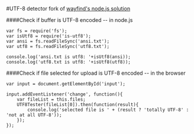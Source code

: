 #UTF-8 detector
fork of [wayfind's node.js solution](https://github.com/wayfind/is-utf8)

####Check if buffer is UTF-8 encoded -- in node.js

    var fs = require('fs');
    var isUtf8 = require('is-utf8');
    var ansi = fs.readFileSync('ansi.txt');
    var utf8 = fs.readFileSync('utf8.txt');

    console.log('ansi.txt is utf8: '+isUtf8(ansi));
    console.log('utf8.txt is utf8: '+isUtf8(utf8));

####Check if file selected for upload is UTF-8 encoded -- in the browser

    var input = document.getElementById('input');

    input.addEventListener('change', function(){
        var fileList = this.files;
        UTF8Tester(fileList[0]).then(function(result){
            console.log('selected file is ' + (result ? 'totally UTF-8' : 'not at all UTF-8'));
        });
    });
